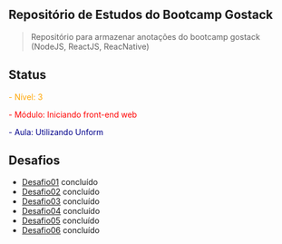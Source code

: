## Repositório de Estudos do Bootcamp Gostack

> Repositório para armazenar anotações do bootcamp gostack (NodeJS, ReactJS, ReacNative)

## Status

<span style="color:orange;">- Nível:  3</span>

<span style="color:red;">- Módulo:  Iniciando front-end web</span>

<span style="color:darkblue;">- Aula: Utilizando Unform</span>

## Desafios

* [Desafio01](https://github.com/brunosana/rocketseat-gostack-desafio01) concluído
* [Desafio02](https://github.com/brunosana/rocketseat-gostack-desafio02) concluído
* [Desafio03](https://github.com/brunosana/rocketseat-gostack-desafio03) concluído
* [Desafio04](https://github.com/brunosana/rocketseat-gostack-desafio04) concluído
* [Desafio05](https://github.com/brunosana/rocketseat-gostack-desafio05) concluído
* [Desafio06](https://github.com/brunosana/rocketseat-gostack-desafio06) concluído